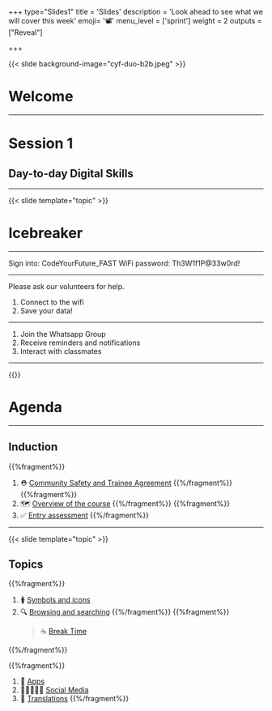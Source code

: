 +++
type="Slides1"
title = 'Slides'
description = 'Look ahead to see what we will cover this week'
emoji= '📽️'
menu_level = ['sprint']
weight = 2
outputs = ["Reveal"]

+++

{{< slide background-image="cyf-duo-b2b.jpeg" >}}

# Welcome

---

# Session 1

## Day-to-day Digital Skills

---

{{< slide template="topic" >}}

# Icebreaker

---

Sign into: CodeYourFuture_FAST
WiFi password: Th3W1f1P@33w0rd!

---

Please ask our volunteers for help.

1. Connect to the wifi
2. Save your data!

---

1. Join the Whatsapp Group
1. Receive reminders and notifications
1. Interact with classmates

---

{{<slide template="topic">}}

# Agenda

---

## Induction

{{%fragment%}}

1. ⛑️ [Community Safety and Trainee Agreement](#agreements)
   {{%/fragment%}}
   {{%fragment%}}
2. 🗺️ [Overview of the course](#overview)
   {{%/fragment%}}
   {{%fragment%}}
3. ✅ [Entry assessment](#assessment)
   {{%/fragment%}}

---

{{< slide template="topic" >}}

## Topics

{{%fragment%}}

1. 🚺 [Symbols and icons](#symbols)
1. 🔍 [Browsing and searching](#search)
   {{%/fragment%}}
   {{%fragment%}}
   > ☕ [Break Time](#break)

{{%/fragment%}}

{{%fragment%}}

1. 📱 [Apps](#apps)
1. 🧑🏾‍🤝‍🧑🏻 [Social Media](#social-media)
1. 💬 [Translations](#translations)
   {{%/fragment%}}

